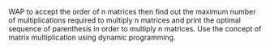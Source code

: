 WAP to accept the order of n matrices then find out the maximum number of multiplications required to multiply n matrices and print the optimal sequence of parenthesis in order to multiply n matrices. Use the concept of matrix multiplication using dynamic programming.
